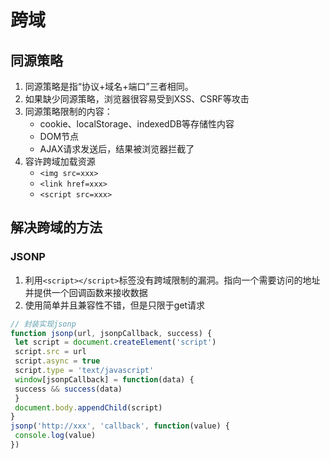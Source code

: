 # 跨域
## 同源策略
1. 同源策略是指“协议+域名+端口”三者相同。
2. 如果缺少同源策略，浏览器很容易受到XSS、CSRF等攻击
3. 同源策略限制的内容：
    - cookie、localStorage、indexedDB等存储性内容
    - DOM节点
    - AJAX请求发送后，结果被浏览器拦截了
4. 容许跨域加载资源
    - `<img src=xxx>`
    - `<link href=xxx>`
    - `<script src=xxx>`

## 解决跨域的方法
### JSONP
1. 利用`<script></script>`标签没有跨域限制的漏洞。指向一个需要访问的地址并提供一个回调函数来接收数据
2. 使用简单并且兼容性不错，但是只限于get请求
```js
// 封装实现jsonp
function jsonp(url, jsonpCallback, success) {
 let script = document.createElement('script')
 script.src = url
 script.async = true
 script.type = 'text/javascript'
 window[jsonpCallback] = function(data) {
 success && success(data)
 }
 document.body.appendChild(script)
}
jsonp('http://xxx', 'callback', function(value) {
 console.log(value)
})

```